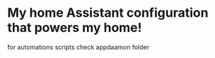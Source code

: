 # My home Assistant configuration that powers my home!

for automations scripts check appdaamon folder
